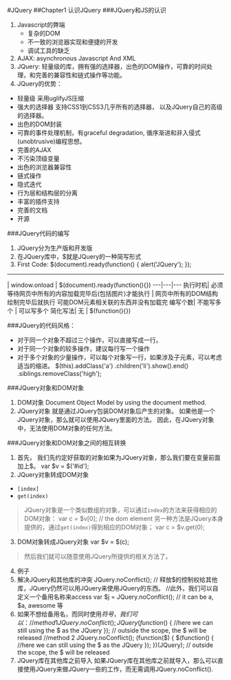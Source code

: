 #JQuery
##Chapter1 认识JQuery
###JQuery和JS的认识
1. Javascript的弊端
   - 复杂的DOM
   - 不一致的浏览器实现和便捷的开发
   - 调试工具的缺乏
2. AJAX: asynchronous Javascript And XML
3. JQuery: 轻量级的库，拥有强的选择器，出色的DOM操作，可靠的时间处理，和完善的兼容性和链式操作等功能。
4. JQuery的优势：
 - 轻量级 采用uglifyJS压缩
 - 强大的选择器 支持CSS1到CSS3几乎所有的选择器， 以及JQuery自己的高级的选择器。
 - 出色的DOM封装
 - 可靠的事件处理机制，有graceful degradation, 循序渐进和非入侵式(unobtrusive)编程思想。
 - 完善的AJAX
 - 不污染顶级变量
 - 出色的浏览器兼容性
 - 链式操作
 - 隐式迭代
 - 行为层和结构层的分离
 - 丰富的插件支持
 - 完善的文档
 - 开源

###JQuery代码的编写
1. JQuery分为生产版和开发版
2. 在JQuery库中，$就是JQuery的一种简写形式
3. First Code:
        $(document).ready(function() {
            alert('JQuery');
        });
---

| window.onload | $(document).ready(function(){})
---|---|---
执行时机| 必须等待网页中所有的内容加载完毕后(包括图片)才能执行 | 网页中所有的DOM结构绘制完毕后就执行 可能DOM元素相关联的东西并没有加载完
编写个数| 不能写多个 | 可以写多个
简化写法| 无 | $(function(){})

###JQuery的代码风格：
 - 对于同一个对象不超过三个操作，可以直接写成一行。
 - 对于同一个对象的较多操作，建议每行写一个操作
 - 对于多个对象的少量操作，可以每个对象写一行，如果涉及子元素，可以考虑适当的缩进。
            $(this).addClass('a')
                .children('li').show().end()
            .siblings.removeClass('high');

###JQuery对象和DOM对象
1. DOM对象
 Document Object Model by using the document method.
2. JQuery对象
 就是通过JQuery包装DOM对象后产生的对象。
 如果他是一个JQuery对象，那么就可以使用JQuery里面的方法。
 因此，在JQuery对象中，无法使用DOM对象的任何方法。

###JQuery对象和DOM对象之间的相互转换
1. 首先， 我们先约定好获取的对象如果为JQuery对象，那么我们要在变量前面加上$。
        var $v = $('#id');
2. JQuery对象转成DOM对象
 - `[index]`
 - `get(index)`
>JQuery对象是一个类似数组的对象，可以通过`index`的方法来获得相应的DOM对象：
            var c = $v[0]; // the dom element
>另一种方法是JQuery本身提供的，通过`get(index)`得到相应的DOM对象；
            var c = $v.get(0);
3. DOM对象转成JQuery对象
        var $v = $(c);
>然后我们就可以随意使用JQuery所提供的相关方法了。
4. 例子
5. 解决JQuery和其他库的冲突
        JQuery.noConflict(); // 释放$的控制权给其他库，JQuery仍然可以用JQuery来使用JQuery的东西。
        //此外，我们可以自定义一个备用名称来access
        var $j = JQuery.noConflict();
        // it can be a, $a, awesome 等
6. 如果不想给备用名，而同时使用$符号，我们可以：
        //method 1
        JQuery.noConflict();
        JQuery(function($) {
            //here we can still using the $ as the JQuery
        });
        // outside the scope, the $ will be released
        //method 2
        JQuery.noConflict();
        (function($) {
            $(function() {
            //here we can still using the $ as the JQuery
            });
        })(JQuery);
        // outside the scope, the $ will be released
7. JQuery库在其他库之前导入
 如果JQuery库在其他库之前就导入，那么可以直接使用JQuery来做JQuery一些的工作，而无需调用JQuery.noConflict().